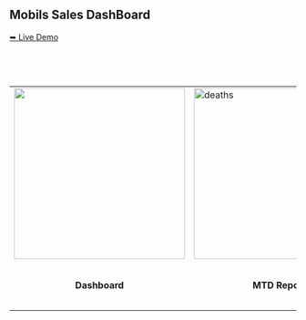 ## Mobils Sales DashBoard
[➥ Live Demo](https://app.powerbi.com/view?r=eyJrIjoiZTVjN2M1NWUtMzMyYi00MWRlLWFiYmMtYzdhOTkyNmJiMWU4IiwidCI6IjNjYWNjYzA2LTY3ZmEtNDdjZS05YzVhLTIyNDM2OWUxNzZlMyJ9)

<table>
    <tr>
        <td><img src="https://github.com/mishrashivamgg/Desktop/Mobils-Sales/main/Image/Dashboard.png" width="300"/></td>
        <td><img src="https://github.com/mishrashivamgg/Mobial/blob/main/Images/Details.png" alt="deaths" width="300"/></td>
    </tr>

<tr>
        <td align="center"><b>Dashboard</b></td>
        <td align="center"><b>MTD Report</b></td>
        <td align="center"><b>Same Period Last Year</b></td>
  
    </tr>
</table>
